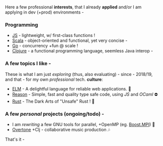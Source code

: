 Here a few professional **interests**, that I already **applied** and/or I am applying in dev (+prod) environments -

### Programming

- [JS](https://developer.mozilla.org/en-US/docs/Web/JavaScript) - lightweight, w/ first-class functions !
- [Scala](scala-lang.org/) - object-oriented and functional, yet very concise -
- [Go](https://go.dev/doc/effective_go) - concurrency +fun @ scale !
- [Clojure](https://clojure.org/) - a functional programming language, seemless Java interop -

### A few topics I like -

These is what I am just _exploring_ (thus, also evaluating) - since - 2018/19, and that - for my own _professional_ tech. **culture**:

- [ELM](https://elm-lang.org/) - A delightful language for reliable web applications. 🌅
- [Reason](http://reasonml.github.io/) - Simple, fast and quality type safe code, using _JS_ and _OCaml_ ⛔️
- [Rust](https://doc.rust-lang.org/nomicon/) - The Dark Arts of "Unsafe" Rust ! 🤖

### A few _personal_ projects (ongoing/todo) -

- I am _rewriting_ a few GNU tools for parallel, +OpenMP (eg. <a href="https://theboostcpplibraries.com/parallel-programming">Boost.MPI</a>) 💨
- <a href="https://overtone.github.io">Overtone</a> +Clj - collaborative music production 🎶

That's it -
